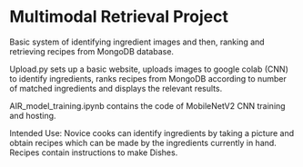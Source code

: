 # Multimodal Retrieval Project

Basic system of identifying ingredient images and then, ranking and retrieving recipes from MongoDB database.

Upload.py sets up a basic website, uploads images to google colab (CNN) to identify ingredients, ranks recipes from MongoDB according to number of matched ingredients and displays the relevant results. 

AIR_model_training.ipynb contains the code of MobileNetV2 CNN training and hosting.

Intended Use: Novice cooks can identify ingredients by taking a picture and obtain recipes which can be made by the ingredients currently in hand. Recipes contain instructions to make Dishes.
